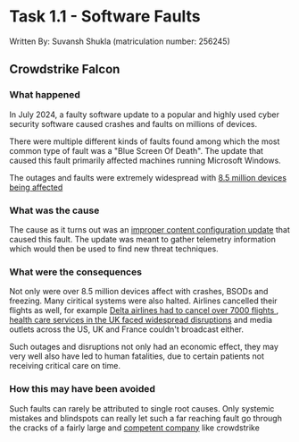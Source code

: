 # Task 1.1 - Software Faults 

Written By: Suvansh Shukla (matriculation number: 256245)

## Crowdstrike Falcon

### What happened

In July 2024, a faulty software update to a popular and highly used cyber security software caused crashes and faults on millions of devices.

There were multiple different kinds of faults found among which the most common type of fault was a "Blue Screen Of Death". The update that caused this fault primarily affected machines running Microsoft Windows.

The outages and faults were extremely widespread with [8.5 million devices being affected](https://www.reuters.com/technology/crowdstrike-exec-apologize-faulty-update-that-caused-global-it-outage-2024-09-24/) 

### What was the cause

The cause as it turns out was an [improper content configuration update](https://www.crowdstrike.com/en-us/blog/falcon-content-update-preliminary-post-incident-report/) that caused this fault. The update was meant to gather telemetry information which would then be used to find new threat techniques.

### What were the consequences

Not only were over 8.5 million devices affect with crashes, BSODs and freezing. Many ciritical systems were also halted. Airlines cancelled their flights as well, for example [Delta airlines had to cancel over 7000 flights ](https://www.theguardian.com/technology/article/2024/jul/25/crowdstrike-workers-ubereats-vouchers), [health care services in the UK faced widespread disruptions](https://www.lemonde.fr/en/pixels/article/2024/07/19/airports-banks-and-hospitals-disrupted-by-biggest-it-outage-in-history_6690699_13.html) and media outlets across the US, UK and France couldn't broadcast either. 

Such outages and disruptions not only had an economic effect, they may very well also have led to human fatalities, due to certain patients not receiving critical care on time.

### How this may have been avoided

Such faults can rarely be attributed to single root causes. Only systemic mistakes and blindspots can really let such a far reaching fault go through the cracks of a fairly large and [competent company](https://www.crowdstrike.com/en-us/blog/crowdstrike-wins-2025-google-cloud-security-partner-of-the-year-award/) like crowdstrike

